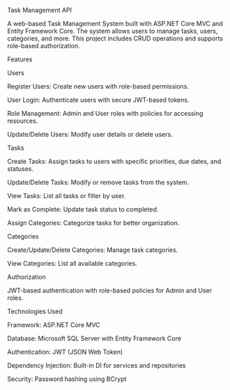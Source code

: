 Task Management API

A web-based Task Management System built with ASP.NET Core MVC and Entity Framework Core. The system allows users to manage tasks, users, categories, and more. This project includes CRUD operations and supports role-based authorization.

Features

Users

Register Users: Create new users with role-based permissions.

User Login: Authenticate users with secure JWT-based tokens.

Role Management: Admin and User roles with policies for accessing resources.

Update/Delete Users: Modify user details or delete users.

Tasks

Create Tasks: Assign tasks to users with specific priorities, due dates, and statuses.

Update/Delete Tasks: Modify or remove tasks from the system.

View Tasks: List all tasks or filter by user.

Mark as Complete: Update task status to completed.

Assign Categories: Categorize tasks for better organization.

Categories

Create/Update/Delete Categories: Manage task categories.

View Categories: List all available categories.

Authorization

JWT-based authentication with role-based policies for Admin and User roles.

Technologies Used

Framework: ASP.NET Core MVC

Database: Microsoft SQL Server with Entity Framework Core

Authentication: JWT (JSON Web Token)

Dependency Injection: Built-in DI for services and repositories

Security: Password hashing using BCrypt
